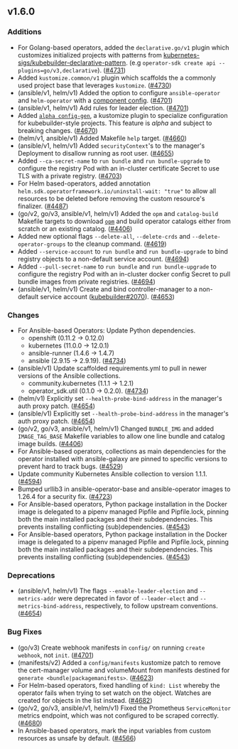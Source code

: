 ## v1.6.0

### Additions

- For Golang-based operators, added the `declarative.go/v1` plugin which customizes initialized projects with patterns from [kubernetes-sigs/kubebuilder-declarative-pattern](https://github.com/kubernetes-sigs/kubebuilder-declarative-pattern). (e.g `operator-sdk create api --plugins=go/v3,declarative`). ([#4731](https://github.com/operator-framework/operator-sdk/pull/4731))
- Added `kustomize.common/v1` plugin which scaffolds the a commonly used project base that leverages `kustomize`. ([#4730](https://github.com/operator-framework/operator-sdk/pull/4730))
- (ansible/v1, helm/v1) Added the option to configure `ansible-operator` and `helm-operator` with a [component config](https://master.book.kubebuilder.io/component-config-tutorial/tutorial.html). ([#4701](https://github.com/operator-framework/operator-sdk/pull/4701))
- (ansible/v1, helm/v1) Add rules for leader election. ([#4701](https://github.com/operator-framework/operator-sdk/pull/4701))
- Added [`alpha config-gen`](https://github.com/kubernetes-sigs/kubebuilder/tree/master/pkg/cli/alpha/config-gen), a kustomize plugin to specialize configuration for kubebuilder-style projects. This feature is *alpha* and subject to breaking changes. ([#4670](https://github.com/operator-framework/operator-sdk/pull/4670))
- (helm/v1, ansible/v1) Added Makefile `help` target. ([#4660](https://github.com/operator-framework/operator-sdk/pull/4660))
- (ansible/v1, helm/v1) Added `securityContext`'s to the manager's Deployment to disallow running as root user. ([#4655](https://github.com/operator-framework/operator-sdk/pull/4655))
- Added `--ca-secret-name` to `run bundle` and `run bundle-upgrade` to configure the registry Pod with an in-cluster certificate Secret to use TLS with a private registry. ([#4703](https://github.com/operator-framework/operator-sdk/pull/4703))
- For Helm based-operators, added annotation `helm.sdk.operatorframework.io/uninstall-wait: "true"` to allow all resources to be deleted before removing the custom resource's finalizer. ([#4487](https://github.com/operator-framework/operator-sdk/pull/4487))
- (go/v2, go/v3, ansible/v1, helm/v1) Added the `opm` and `catalog-build` Makefile targets to download [`opm`](https://github.com/operator-framework/operator-registry/blob/v1.15.1/docs/design/opm-tooling.md) and build operator catalogs either from scratch or an existing catalog. ([#4406](https://github.com/operator-framework/operator-sdk/pull/4406))
- Added new optional flags `--delete-all`, `--delete-crds` and `--delete-operator-groups` to the cleanup command. ([#4619](https://github.com/operator-framework/operator-sdk/pull/4619))
- Added `--service-account` to `run bundle` and `run bundle-upgrade` to bind registry objects to a non-default service account. ([#4694](https://github.com/operator-framework/operator-sdk/pull/4694))
- Added `--pull-secret-name` to `run bundle` and `run bundle-upgrade` to configure the registry Pod with an in-cluster docker config Secret to pull bundle images from private registries. ([#4694](https://github.com/operator-framework/operator-sdk/pull/4694))
- (ansible/v1, helm/v1) Create and bind controller-manager to a non-default service account ([kubebuilder#2070](https://github.com/kubernetes-sigs/kubebuilder/pull/2070)). ([#4653](https://github.com/operator-framework/operator-sdk/pull/4653))

### Changes

- For Ansible-based Operators: Update Python dependencies.
  - openshift (0.11.2 -> 0.12.0)
  - kubernetes (11.0.0 -> 12.0.1)
  - ansible-runner (1.4.6 -> 1.4.7)
  - ansible (2.9.15 -> 2.9.19). ([#4734](https://github.com/operator-framework/operator-sdk/pull/4734))
- (ansible/v1) Update scaffolded requirements.yml to pull in newer versions of the Ansible collections.
  - community.kubernetes (1.1.1 -> 1.2.1)
  - operator_sdk.util (0.1.0 -> 0.2.0). ([#4734](https://github.com/operator-framework/operator-sdk/pull/4734))
- (helm/v1) Explicitly set `--health-probe-bind-address` in the manager's auth proxy patch. ([#4654](https://github.com/operator-framework/operator-sdk/pull/4654))
- (ansible/v1) Explicitly set `--health-probe-bind-address` in the manager's auth proxy patch. ([#4654](https://github.com/operator-framework/operator-sdk/pull/4654))
- (go/v2, go/v3, ansible/v1, helm/v1) Changed `BUNDLE_IMG` and added `IMAGE_TAG_BASE` Makefile variables to allow one line bundle and catalog image builds. ([#4406](https://github.com/operator-framework/operator-sdk/pull/4406))
- For Ansible-based operators, collections as main dependencies for the operator installed with ansible-galaxy are pinned to specific versions to prevent hard to track bugs. ([#4529](https://github.com/operator-framework/operator-sdk/pull/4529))
- Update community Kubernetes Ansible collection to version 1.1.1. ([#4594](https://github.com/operator-framework/operator-sdk/pull/4594))
- Bumped urllib3 in ansible-operator-base and ansible-operator images to 1.26.4 for a security fix. ([#4723](https://github.com/operator-framework/operator-sdk/pull/4723))
- For Ansible-based operators, Python package installation in the Docker image is delegated to a pipenv managed Pipfile and Pipfile.lock, pinning both the main installed packages and their subdependencies. This prevents installing conflicting (sub)dependencies. ([#4543](https://github.com/operator-framework/operator-sdk/pull/4543))
- For Ansible-based operators, Python package installation in the Docker image is delegated to a pipenv managed Pipfile and Pipfile.lock, pinning both the main installed packages and their subdependencies. This prevents installing conflicting (sub)dependencies. ([#4543](https://github.com/operator-framework/operator-sdk/pull/4543))

### Deprecations

- (ansible/v1, helm/v1) The flags `--enable-leader-election` and `--metrics-addr` were deprecated in favor of `--leader-elect` and `--metrics-bind-address`, respectively, to follow upstream conventions. ([#4654](https://github.com/operator-framework/operator-sdk/pull/4654))

### Bug Fixes

- (go/v3) Create webhook manifests in `config/` on running `create webhook`, not `init`. ([#4701](https://github.com/operator-framework/operator-sdk/pull/4701))
- (manifests/v2) Added a `config/manifests` kustomize patch to remove the cert-manager volume and volumeMount from manifests destined for `generate <bundle|packagemanifests>`. ([#4623](https://github.com/operator-framework/operator-sdk/pull/4623))
- For Helm-based operators, fixed handling of `kind: List` whereby the operator fails when trying to set watch on the object. Watches are created for objects in the list instead. ([#4682](https://github.com/operator-framework/operator-sdk/pull/4682))
- (go/v2, go/v3, ansible/v1, helm/v1) Fixed the Prometheus `ServiceMonitor` metrics endpoint, which was not configured to be scraped correctly. ([#4680](https://github.com/operator-framework/operator-sdk/pull/4680))
- In Ansible-based operators, mark the input variables from custom resources as unsafe by default. ([#4566](https://github.com/operator-framework/operator-sdk/pull/4566))

